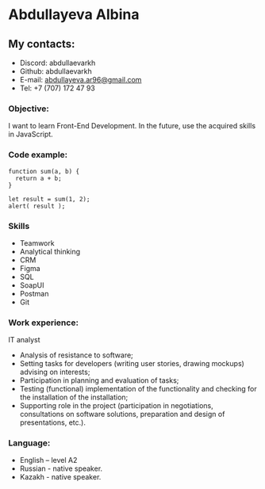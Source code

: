 # Abdullayeva Albina
## My contacts:
*	Discord: abdullaevarkh
*	Github: abdullaevarkh
*	E-mail: abdullayeva.ar96@gmail.com
*	Tel: +7 (707) 172 47 93
### Objective:
I want to learn Front-End Development. In the future, use the acquired skills in JavaScript.
### Code example:
```
function sum(a, b) {
  return a + b;
}

let result = sum(1, 2);
alert( result );
```
### Skills
 
*	Teamwork
*	Analytical thinking
*	CRM
*	Figma
*	SQL
*	SoapUI
*	Postman
*   Git

### Work experience:

IT analyst
* Analysis of resistance to software;
* Setting tasks for developers (writing user stories, drawing mockups) advising on interests;
* Participation in planning and evaluation of tasks;
* Testing (functional) implementation of the functionality and checking for the installation of the installation;
* Supporting role in the project (participation in negotiations, consultations on software solutions, preparation and design of presentations, etc.).

### Language:

* English – level A2
* Russian - native speaker.
* Kazakh - native speaker.

